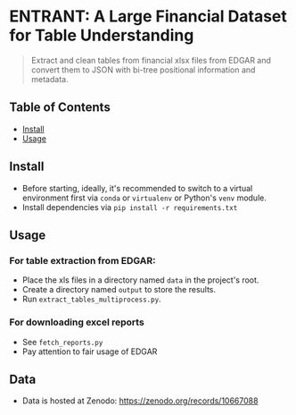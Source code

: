 # ENTRANT: A Large Financial Dataset for Table Understanding

> Extract and clean tables from financial xlsx files from EDGAR and convert them to JSON with
> bi-tree positional information and metadata.
> 
## Table of Contents
- [Install](#install)
- [Usage](#usage)

## Install
- Before starting, ideally, it's recommended to switch to a virtual environment first via `conda` or `virtualenv` or Python's `venv` module.
- Install dependencies via `pip install -r requirements.txt`

## Usage
### For table extraction from EDGAR:
- Place the xls files in a directory named `data` in the project's root.
- Create a directory named `output` to store the results.
- Run `extract_tables_multiprocess.py`.

### For downloading excel reports
- See `fetch_reports.py`
- Pay attention to fair usage of EDGAR

## Data
- Data is hosted at Zenodo: https://zenodo.org/records/10667088
